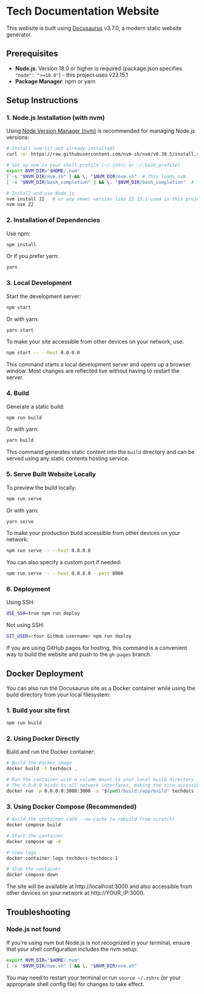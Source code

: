 # Tech Documentation Website

This website is built using [Docusaurus](https://docusaurus.io/) v3.7.0, a modern static website generator.

## Prerequisites

- **Node.js**: Version 18.0 or higher is required (package.json specifies `"node": ">=18.0"`) - this project uses v22.15.1
- **Package Manager**: npm or yarn

## Setup Instructions

### 1. Node.js Installation (with nvm)

Using [Node Version Manager (nvm)](https://github.com/nvm-sh/nvm) is recommended for managing Node.js versions:

```bash
# Install nvm (if not already installed)
curl -o- https://raw.githubusercontent.com/nvm-sh/nvm/v0.39.5/install.sh | bash

# Set up nvm in your shell profile (~/.zshrc or ~/.bash_profile)
export NVM_DIR="$HOME/.nvm"
[ -s "$NVM_DIR/nvm.sh" ] && \. "$NVM_DIR/nvm.sh"  # This loads nvm
[ -s "$NVM_DIR/bash_completion" ] && \. "$NVM_DIR/bash_completion"  # This loads nvm bash_completion

# Install and use Node.js
nvm install 22   # or any newer version like 22.15.1 used in this project
nvm use 22
```

### 2. Installation of Dependencies

Use npm:

```bash
npm install
```

Or if you prefer yarn:

```bash
yarn
```

### 3. Local Development

Start the development server:

```bash
npm start
```

Or with yarn:

```bash
yarn start
```

To make your site accessible from other devices on your network, use:

```bash
npm start -- --host 0.0.0.0
```

This command starts a local development server and opens up a browser window. Most changes are reflected live without having to restart the server.

### 4. Build

Generate a static build:

```bash
npm run build
```

Or with yarn:

```bash
yarn build
```

This command generates static content into the `build` directory and can be served using any static contents hosting service.

### 5. Serve Built Website Locally

To preview the build locally:

```bash
npm run serve
```

Or with yarn:

```bash
yarn serve
```

To make your production build accessible from other devices on your network:

```bash
npm run serve -- --host 0.0.0.0
```

You can also specify a custom port if needed:

```bash
npm run serve -- --host 0.0.0.0 --port 8000
```

### 6. Deployment

Using SSH:

```bash
USE_SSH=true npm run deploy
```

Not using SSH:

```bash
GIT_USER=<Your GitHub username> npm run deploy
```

If you are using GitHub pages for hosting, this command is a convenient way to build the website and push to the `gh-pages` branch.

## Docker Deployment

You can also run the Docusaurus site as a Docker container while using the build directory from your local filesystem:

### 1. Build your site first

```bash
npm run build
```

### 2. Using Docker Directly

Build and run the Docker container:

```bash
# Build the Docker image
docker build -t techdocs .

# Run the container with a volume mount to your local build directory
# The 0.0.0.0 binds to all network interfaces, making the site accessible from other devices
docker run -p 0.0.0.0:3000:3000 -v "$(pwd)/build:/app/build" techdocs
```

### 3. Using Docker Compose (Recommended)

```bash
# Build the container (add --no-cache to rebuild from scratch)
docker compose build

# Start the container
docker compose up -d

# View logs
docker container logs techdocs-techdocs-1

# Stop the container
docker compose down
```

The site will be available at http://localhost:3000 and also accessible from other devices on your network at http://YOUR_IP:3000.

## Troubleshooting

### Node.js not found

If you're using nvm but Node.js is not recognized in your terminal, ensure that your shell configuration includes the nvm setup:

```bash
export NVM_DIR="$HOME/.nvm"
[ -s "$NVM_DIR/nvm.sh" ] && \. "$NVM_DIR/nvm.sh"
```

You may need to restart your terminal or run `source ~/.zshrc` (or your appropriate shell config file) for changes to take effect.
